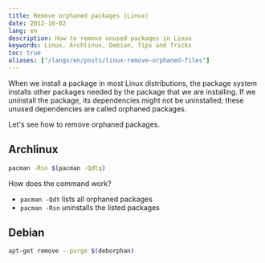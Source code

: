 ```yaml
---
title: Remove orphaned packages (Linux)
date: 2012-10-02
lang: en
description: How to remove unused packages in Linux
keywords: Linux, Archlinux, Debian, Tips and Tricks
toc: true
aliases: ["/langs/en/posts/linux-remove-orphaned-files"]
---
```


When we install a package in most Linux distributions, the package system installs other packages needed by the package that we are installing. If we uninstall the package, its dependencies might not be uninstalled; these unused dependencies are called orphaned packages.

Let's see how to remove orphaned packages.

## Archlinux

```bash
pacman -Rsn $(pacman -Qdtq)
```

How does the command work?

- `pacman -Qdt` lists all orphaned packages
- `pacman -Rsn` uninstalls the listed packages

## Debian

```bash
apt-get remove --purge $(deborphan)
```
